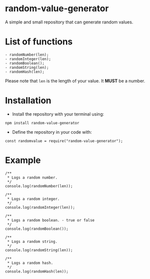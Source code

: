 # random-value-generator

A simple and small repository that can generate random values.

# List of functions

```
- randomNumber(len);
- randomInteger(len);
- randomBoolean();
- randomString(len);
- randomHash(len);
```

Please note that `len` is the length of your value. It **MUST** be a number.

# Installation

- Install the repository with your terminal using:
```
npm install random-value-generator
```

- Define the repository in your code with:
```
const randomvalue = require("random-value-generator");
```

# Example

```
/**
 * Logs a random number.
 */
console.log(randomNumber(len));

/**
 * Logs a random integer.
 */
console.log(randomInteger(len));

/**
 * Logs a random boolean. - true or false
 */
console.log(randomBoolean());

/**
 * Logs a random string.
 */
console.log(randomString(len));

/**
 * Logs a random hash.
 */
console.log(randomHash(len));
```
